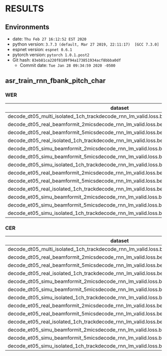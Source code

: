 <!-- Generated by scripts/utils/show_asr_result.sh -->
# RESULTS
## Environments
- date: `Thu Feb 27 16:12:52 EST 2020`
- python version: `3.7.3 (default, Mar 27 2019, 22:11:17)  [GCC 7.3.0]`
- espnet version: `espnet 0.6.1`
- pytorch version: `pytorch 1.0.1.post2`
- Git hash: `83eb81ca220f8189f94a173851934acf8bbba0df`
  - Commit date: `Tue Jan 28 09:34:59 2020 -0500`

## asr_train_rnn_fbank_pitch_char
### WER

|dataset|Snt|Wrd|Corr|Sub|Del|Ins|Err|S.Err|
|---|---|---|---|---|---|---|---|---|
|decode_dt05_multi_isolated_1ch_trackdecode_rnn_lm_valid.loss.best_asr_model_valid.loss.best|3280|54239|6.2|72.8|21.0|3.9|97.6|100.0|
|decode_dt05_real_beamformit_2micsdecode_rnn_lm_valid.loss.best_asr_model_valid.loss.best|1635|27011|6.2|71.7|22.0|3.9|97.7|100.0|
|decode_dt05_real_beamformit_5micsdecode_rnn_lm_valid.loss.best_asr_model_valid.loss.best|1640|27119|5.7|73.5|20.8|4.0|98.3|100.0|
|decode_dt05_real_isolated_1ch_trackdecode_rnn_lm_valid.loss.best_asr_model_valid.loss.best|1640|27119|6.1|71.4|22.5|3.5|97.4|100.0|
|decode_dt05_simu_beamformit_2micsdecode_rnn_lm_valid.loss.best_asr_model_valid.loss.best|1635|27032|5.8|76.8|17.3|5.3|99.5|100.0|
|decode_dt05_simu_beamformit_5micsdecode_rnn_lm_valid.loss.best_asr_model_valid.loss.best|1640|27120|5.8|78.2|16.0|5.7|99.9|100.0|
|decode_dt05_simu_isolated_1ch_trackdecode_rnn_lm_valid.loss.best_asr_model_valid.loss.best|1640|27120|6.2|74.9|19.0|4.3|98.1|100.0|
|decode_et05_real_beamformit_2micsdecode_rnn_lm_valid.loss.best_asr_model_valid.loss.best|1316|21330|6.0|70.7|23.4|5.3|99.3|100.0|
|decode_et05_real_beamformit_5micsdecode_rnn_lm_valid.loss.best_asr_model_valid.loss.best|1320|21409|6.2|71.7|22.2|5.7|99.5|100.0|
|decode_et05_real_isolated_1ch_trackdecode_rnn_lm_valid.loss.best_asr_model_valid.loss.best|1320|21409|6.3|70.2|23.6|4.0|97.7|100.0|
|decode_et05_simu_beamformit_2micsdecode_rnn_lm_valid.loss.best_asr_model_valid.loss.best|1316|21342|5.9|75.0|19.1|6.6|100.8|100.0|
|decode_et05_simu_beamformit_5micsdecode_rnn_lm_valid.loss.best_asr_model_valid.loss.best|1320|21416|6.0|75.8|18.2|7.8|101.8|100.0|
|decode_et05_simu_isolated_1ch_trackdecode_rnn_lm_valid.loss.best_asr_model_valid.loss.best|1320|21416|6.1|73.4|20.4|6.0|99.9|100.0|

### CER

|dataset|Snt|Wrd|Corr|Sub|Del|Ins|Err|S.Err|
|---|---|---|---|---|---|---|---|---|
|decode_dt05_multi_isolated_1ch_trackdecode_rnn_lm_valid.loss.best_asr_model_valid.loss.best|3280|320790|36.6|37.9|25.6|13.4|76.8|100.0|
|decode_dt05_real_beamformit_2micsdecode_rnn_lm_valid.loss.best_asr_model_valid.loss.best|1635|159776|36.4|37.7|25.9|12.9|76.5|100.0|
|decode_dt05_real_beamformit_5micsdecode_rnn_lm_valid.loss.best_asr_model_valid.loss.best|1640|160390|36.5|38.5|25.0|13.9|77.4|100.0|
|decode_dt05_real_isolated_1ch_trackdecode_rnn_lm_valid.loss.best_asr_model_valid.loss.best|1640|160390|36.1|37.0|26.9|12.6|76.5|100.0|
|decode_dt05_simu_beamformit_2micsdecode_rnn_lm_valid.loss.best_asr_model_valid.loss.best|1635|159876|37.6|39.8|22.6|16.6|79.0|100.0|
|decode_dt05_simu_beamformit_5micsdecode_rnn_lm_valid.loss.best_asr_model_valid.loss.best|1640|160400|38.0|40.7|21.3|17.6|79.6|100.0|
|decode_dt05_simu_isolated_1ch_trackdecode_rnn_lm_valid.loss.best_asr_model_valid.loss.best|1640|160400|37.2|38.7|24.1|14.4|77.3|100.0|
|decode_et05_real_beamformit_2micsdecode_rnn_lm_valid.loss.best_asr_model_valid.loss.best|1316|126318|36.4|36.4|27.2|13.7|77.3|100.0|
|decode_et05_real_beamformit_5micsdecode_rnn_lm_valid.loss.best_asr_model_valid.loss.best|1320|126796|36.6|37.2|26.2|14.5|77.9|100.0|
|decode_et05_real_isolated_1ch_trackdecode_rnn_lm_valid.loss.best_asr_model_valid.loss.best|1320|126796|36.2|36.4|27.4|12.9|76.7|100.0|
|decode_et05_simu_beamformit_2micsdecode_rnn_lm_valid.loss.best_asr_model_valid.loss.best|1316|126381|37.6|38.6|23.8|17.1|79.5|100.0|
|decode_et05_simu_beamformit_5micsdecode_rnn_lm_valid.loss.best_asr_model_valid.loss.best|1320|126812|38.2|38.9|23.0|18.4|80.2|100.0|
|decode_et05_simu_isolated_1ch_trackdecode_rnn_lm_valid.loss.best_asr_model_valid.loss.best|1320|126812|37.3|37.4|25.3|15.6|78.2|100.0|


